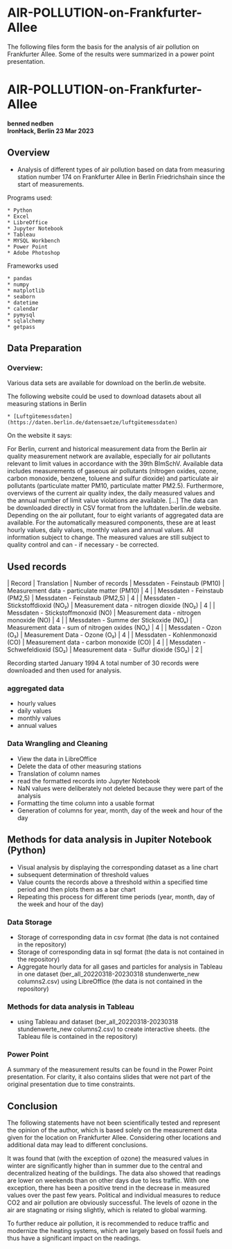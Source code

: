 # AIR-POLLUTION-on-Frankfurter-Allee
The following files form the basis for the analysis of air pollution on Frankfurter Allee. Some of the results were summarized in a power point presentation.

# AIR-POLLUTION-on-Frankfurter-Allee
**benned nedben**  
**IronHack, Berlin 23 Mar 2023**

## Overview

* Analysis of different types of air pollution based on data from measuring station number 174 on Frankfurter Allee in Berlin Friedrichshain since the start of measurements.

Programs used:

	* Python
	* Excel
	* LibreOffice
	* Jupyter Notebook
	* Tableau
    * MYSQL Workbench
	* Power Point
    * Adobe Photoshop

Frameworks used

    * pandas
    * numpy
    * matplotlib
    * seaborn
    * datetime
    * calendar
    * pymysql
    * sqlalchemy
    * getpass
  
## Data Preparation

### Overview: 
Various data sets are available for download on the berlin.de website.

The following website could be used to download datasets about all measuring stations in Berlin

	* [Luftgütemessdaten](https://daten.berlin.de/datensaetze/luftgütemessdaten)


On the website it says:

For Berlin, current and historical measurement data from the Berlin air quality measurement network are available, especially for air pollutants relevant to limit values in accordance with the 39th BImSchV. Available data includes measurements of gaseous air pollutants (nitrogen oxides, ozone, carbon monoxide, benzene, toluene and sulfur dioxide) and particulate air pollutants (particulate matter PM10, particulate matter PM2.5). Furthermore, overviews of the current air quality index, the daily measured values and the annual number of limit value violations are available. [...] The data can be downloaded directly in CSV format from the luftdaten.berlin.de website. Depending on the air pollutant, four to eight variants of aggregated data are available. For the automatically measured components, these are at least hourly values, daily values, monthly values and annual values. All information subject to change. The measured values are still subject to quality control and can - if necessary - be corrected.

## Used records

| Record | Translation | Number of records
| Messdaten - Feinstaub (PM10) | Measurement data - particulate matter (PM10) | 4 |
| Messdaten - Feinstaub (PM2,5) | Messdaten - Feinstaub (PM2,5) | 4 |
| Messdaten - Stickstoffdioxid (NO₂) | Measurement data - nitrogen dioxide (NO₂) | 4 |
| Messdaten - Stickstoffmonoxid (NO) | Measurement data - nitrogen monoxide (NO) | 4 |
| Messdaten - Summe der Stickoxide (NOₓ) | Measurement data - sum of nitrogen oxides (NOₓ) | 4 |
| Messdaten - Ozon (O₃) | Measurement Data - Ozone (O₃) | 4 |
| Messdaten - Kohlenmonoxid (CO) | Measurement data - carbon monoxide (CO) | 4 |
| Messdaten - Schwefeldioxid (SO₂) | Measurement data - Sulfur dioxide (SO₂) | 2 |

Recording started January 1994
A total number of 30 records were downloaded and then used for analysis.

### aggregated data

- hourly values
- daily values
- monthly values
- annual values

### Data Wrangling and Cleaning

- View the data in LibreOffice
- Delete the data of other measuring stations
- Translation of column names
- read the formatted records into Jupyter Notebook
- NaN values were deliberately not deleted because they were part of the analysis
- Formatting the time column into a usable format
- Generation of columns for year, month, day of the week and hour of the day


## Methods for data analysis in Jupiter Notebook (Python) 

- Visual analysis by displaying the corresponding dataset as a line chart
- subsequent determination of threshold values
- Value counts the records above a threshold within a specified time period and then plots them as a bar chart
- Repeating this process for different time periods (year, month, day of the week and hour of the day)

### Data Storage

* Storage of corresponding data in csv format (the data is not contained in the repository)
* Storage of corresponding data in sql format (the data is not contained in the repository)
* Aggregate hourly data for all gases and particles for analysis in Tableau in one dataset (ber_all_20220318-20230318 stundenwerte_new columns2.csv) using LibreOffice (the data is not contained in the repository)

### Methods for data analysis in Tableau

- using Tableau and dataset (ber_all_20220318-20230318 stundenwerte_new columns2.csv) to create interactive sheets. (the Tableau file is contained in the repository)

### Power Point

A summary of the measurement results can be found in the Power Point presentation. For clarity, it also contains slides that were not part of the original presentation due to time constraints.

## Conclusion

The following statements have not been scientifically tested and represent the opinion of the author, which is based solely on the measurement data given for the location on Frankfurter Allee. Considering other locations and additional data may lead to different conclusions.

It was found that (with the exception of ozone) the measured values in winter are significantly higher than in summer due to the central and decentralized heating of the buildings.
The data also showed that readings are lower on weekends than on other days due to less traffic.
With one exception, there has been a positive trend in the decrease in measured values over the past few years.
Political and individual measures to reduce CO2 and air pollution are obviously successful.
The levels of ozone in the air are stagnating or rising slightly, which is related to global warming.

To further reduce air pollution, it is recommended to reduce traffic and modernize the heating systems, which are largely based on fossil fuels and thus have a significant impact on the readings.